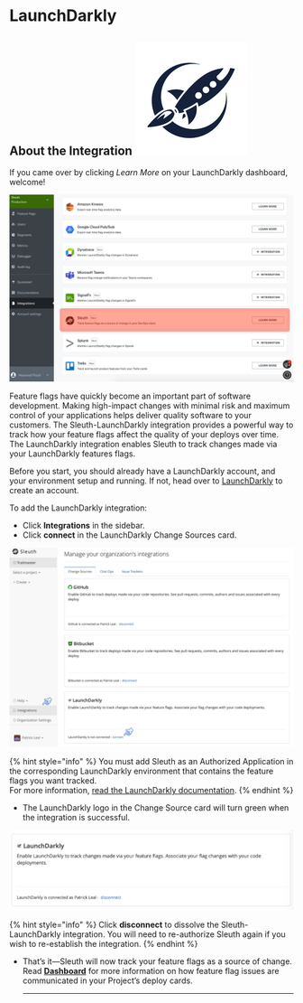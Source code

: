 # LaunchDarkly

## About the Integration ![](../../../.gitbook/assets/launchdarkly-logo.png) 

If you came over by clicking _Learn More_ on your LaunchDarkly dashboard, welcome!

![](../../../.gitbook/assets/sleuth-on-ld-integrations.png)

Feature flags have quickly become an important part of software development. Making high-impact changes with minimal risk and maximum control of your applications helps deliver quality software to your customers. The Sleuth-LaunchDarkly integration provides a powerful way to track how your feature flags affect the quality of your deploys over time. The LaunchDarkly integration enables Sleuth to track changes made via your LaunchDarkly features flags.

Before you start, you should already have a LaunchDarkly account, and your environment setup and running. If not, head over to [LaunchDarkly](https://app.launchdarkly.com/) to create an account. 

To add the LaunchDarkly integration:

* Click **Integrations** in the sidebar.
* Click **connect** in the LaunchDarkly Change Sources card.

![](../../../.gitbook/assets/integration_connect_sleuth_01.png)

{% hint style="info" %}
You must add Sleuth as an Authorized Application in the corresponding LaunchDarkly environment that contains the feature flags you want tracked.  
For more information, [read the LaunchDarkly documentation](https://docs.launchdarkly.com/integrations/oauth).
{% endhint %}

* The LaunchDarkly logo in the Change Source card will turn green when the integration is successful. 

![](../../../.gitbook/assets/screen-shot-2020-03-31-at-3.52.19-pm.png)

{% hint style="info" %}
Click **disconnect** to dissolve the Sleuth-LaunchDarkly integration. You will need to re-authorize Sleuth again if you wish to re-establish the integration.
{% endhint %}

* That’s it—Sleuth will now track your feature flags as a source of change. Read [**Dashboard**](../../../dashboard.md) for more information on how feature flag issues are communicated in your Project’s deploy cards. 

  
  ****



